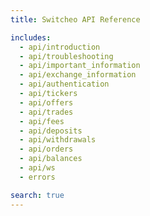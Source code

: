 ```yaml
---
title: Switcheo API Reference

includes:
  - api/introduction
  - api/troubleshooting
  - api/important_information
  - api/exchange_information
  - api/authentication
  - api/tickers
  - api/offers
  - api/trades
  - api/fees
  - api/deposits
  - api/withdrawals
  - api/orders
  - api/balances
  - api/ws
  - errors

search: true
---
```

